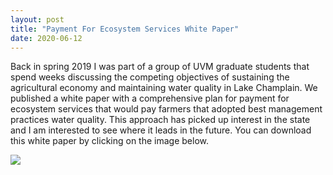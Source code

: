 ```yaml
---
layout: post
title: "Payment For Ecosystem Services White Paper"
date: 2020-06-12
---
```


Back in spring 2019 I was part of a group of UVM graduate students that spend weeks discussing the competing objectives of sustaining the agricultural economy and maintaining water quality in Lake Champlain. We published a white paper with a comprehensive plan for payment for ecosystem services that would pay farmers that adopted best management practices water quality. This approach has picked up interest in the state and I am interested to see where it leads in the future. You can download this white paper by clicking on the image below.


[//]: # (This is a comment, below is a image link)


[![](https://arhwiegman.github.io/blog/assets/pes_snip.png)](https://arhwiegman.github.io/blog/assets/Gund_Issue_Paper_2019_Vermont_PES_final[1].pdf)
